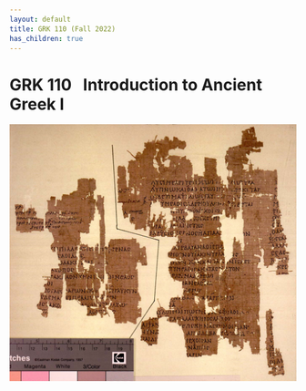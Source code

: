 ```yaml
---
layout: default
title: GRK 110 (Fall 2022)
has_children: true
---
```


# GRK 110 &nbsp; Introduction to Ancient Greek I

![Header](grk110.jpg)